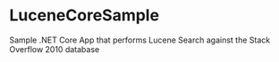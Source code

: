# LuceneCoreSample
Sample .NET Core App that performs Lucene Search against the Stack Overflow 2010 database
